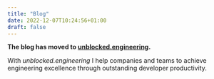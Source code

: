 ```yaml
---
title: "Blog"
date: 2022-12-07T10:24:56+01:00
draft: false
---
```


**The blog has moved to [unblocked.engineering](https://unblocked.engineering/blog).** 

With _unblocked.engineering_ I help companies and teams to achieve engineering excellence through outstanding developer productivity.
